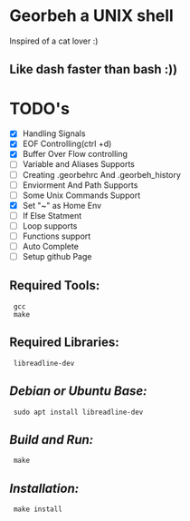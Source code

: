 # Georbeh a UNIX shell
Inspired of a cat lover :)

Like dash faster than bash :))
-----
# TODO's

- [X] Handling Signals
- [X] EOF Controlling(ctrl +d)
- [X] Buffer Over Flow controlling
- [ ] Variable and Aliases Supports
- [ ] Creating .georbehrc And .georbeh_history
- [ ] Enviorment And Path Supports
- [ ] Some Unix Commands Support
- [X] Set "~" as Home Env 
- [ ] If Else Statment
- [ ] Loop supports
- [ ] Functions support
- [ ] Auto Complete
- [ ] Setup github Page 

## Required Tools:
     gcc 
     make
## Required Libraries:
     libreadline-dev
## ***Debian or Ubuntu Base:***
     sudo apt install libreadline-dev
## ***Build and Run:***
     make
## ***Installation:***
     make install

